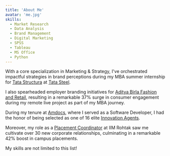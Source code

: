 ```yaml
---
title: 'About Me'
avatar: 'me.jpg'
skills:
  - Market Research
  - Data Analysis
  - Brand Management
  - Digital Marketing
  - SPSS
  - Tableau
  - MS Office
  - Python
---
```


 With a core specialization in Marketing & Strategy, I've orchestrated impactful strategies in brand perceptions during my MBA summer internship for [Tata Structura](https://www.tatastructura.com) at [Tata Steel](https://drive.google.com/file/d/1xhGTFz7pe6kP7bZ4peDgJ7hlG630K8rz/view?usp=sharing). 

 I also spearheaded employer branding initiatives for [Aditya Birla Fashion and Retail](https://drive.google.com/file/d/1w-uN9jb86pxFXPYMDu_78P-d1CZJAx3V/view?usp=sharing), resulting in a remarkable 37% surge in consumer engagement during my remote live project as part of my MBA journey.
 
 During my tenure at [Amdocs](https://www.amdocs.com), where I served as a Software Developer, I had the honor of being selected as one of 16 elite [Innovation Agents](https://drive.google.com/file/d/16BGu5InZZDGCtoWas560ezwKsgVBKbI9/view?usp=sharing).
 
 Moreover, my role as a [Placement Coordinator](https://drive.google.com/file/d/1iRTZfE7v5Y99BYZVxevaGBVtF90t-TOb/view?usp=sharing) at IIM Rohtak saw me cultivate over 30 new corporate relationships, culminating in a remarkable 42% boost in campus placements.

My skills are not limited to this list!

